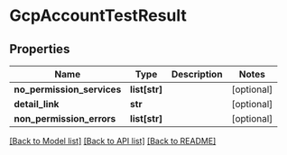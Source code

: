 # GcpAccountTestResult

## Properties
Name | Type | Description | Notes
------------ | ------------- | ------------- | -------------
**no_permission_services** | **list[str]** |  | [optional] 
**detail_link** | **str** |  | [optional] 
**non_permission_errors** | **list[str]** |  | [optional] 

[[Back to Model list]](../README.md#documentation-for-models) [[Back to API list]](../README.md#documentation-for-api-endpoints) [[Back to README]](../README.md)

